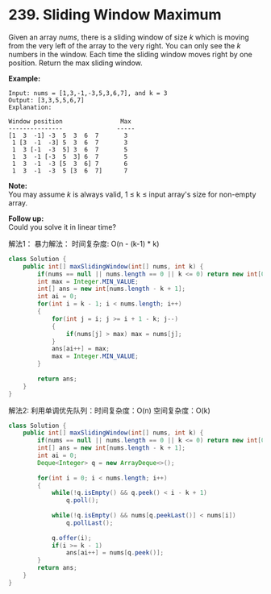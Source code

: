 # 239. Sliding Window Maximum

Given an array _nums_, there is a sliding window of size _k_ which is moving from the very left of the array to the very right. You can only see the _k_ numbers in the window. Each time the sliding window moves right by one position. Return the max sliding window.

**Example:**

```text
Input: nums = [1,3,-1,-3,5,3,6,7], and k = 3
Output: [3,3,5,5,6,7] 
Explanation: 

Window position                Max
---------------               -----
[1  3  -1] -3  5  3  6  7       3
 1 [3  -1  -3] 5  3  6  7       3
 1  3 [-1  -3  5] 3  6  7       5
 1  3  -1 [-3  5  3] 6  7       5
 1  3  -1  -3 [5  3  6] 7       6
 1  3  -1  -3  5 [3  6  7]      7
```

**Note:**   
You may assume _k_ is always valid, 1 ≤ k ≤ input array's size for non-empty array.

**Follow up:**  
Could you solve it in linear time?



解法1： 暴力解法： 时间复杂度: O\(n - \(k-1\) \* k\)

```java
class Solution {
    public int[] maxSlidingWindow(int[] nums, int k) {
        if(nums == null || nums.length == 0 || k <= 0) return new int[0];
        int max = Integer.MIN_VALUE;
        int[] ans = new int[nums.length - k + 1];
        int ai = 0;
        for(int i = k - 1; i < nums.length; i++)
        {
            for(int j = i; j >= i + 1 - k; j--)
            {
                if(nums[j] > max) max = nums[j];
            }
            ans[ai++] = max;
            max = Integer.MIN_VALUE;
        }
       
        return ans;
    }
}
```

解法2: 利用单调优先队列：时间复杂度：O\(n\) 空间复杂度：O\(k\)

```java
class Solution {
    public int[] maxSlidingWindow(int[] nums, int k) {
        if(nums == null || nums.length == 0 || k <= 0) return new int[0];
        int[] ans = new int[nums.length - k + 1];
        int ai = 0;
        Deque<Integer> q = new ArrayDeque<>();
        
        for(int i = 0; i < nums.length; i++)
        {
            while(!q.isEmpty() && q.peek() < i - k + 1)
                q.poll();
            
            while(!q.isEmpty() && nums[q.peekLast()] < nums[i])
                q.pollLast();
            
            q.offer(i);
            if(i >= k - 1)
                ans[ai++] = nums[q.peek()];
        }
        return ans;
    }
}
```



